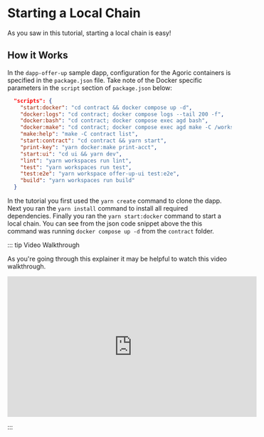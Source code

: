 # Starting a Local Chain
As you saw in this tutorial, starting a local chain is easy! 

## How it Works
In the `dapp-offer-up` sample dapp, configuration for the Agoric containers is specified in the `package.json` file. Take note of the Docker specific parameters in the `script` section of `package.json` below:
```json
  "scripts": {
    "start:docker": "cd contract && docker compose up -d",
    "docker:logs": "cd contract; docker compose logs --tail 200 -f",
    "docker:bash": "cd contract; docker compose exec agd bash",
    "docker:make": "cd contract; docker compose exec agd make -C /workspace/contract",
    "make:help": "make -C contract list",
    "start:contract": "cd contract && yarn start",
    "print-key": "yarn docker:make print-acct",
    "start:ui": "cd ui && yarn dev",
    "lint": "yarn workspaces run lint",
    "test": "yarn workspaces run test",
    "test:e2e": "yarn workspace offer-up-ui test:e2e",
    "build": "yarn workspaces run build"
  }
```

In the tutorial you first used the `yarn create` command to clone the dapp. Next you ran the `yarn install` command to install all required dependencies. Finally you ran the `yarn start:docker` command to start a local chain. You can see from the json code snippet above the this command was running `docker compose up -d` from the `contract` folder.

::: tip Video Walkthrough

As you're going through this explainer it may be helpful to watch this video walkthrough.

<iframe width="560" height="315" src="https://www.youtube.com/embed/WJ1MlHudpuM" title="YouTube video player" frameborder="0" allow="accelerometer; autoplay; clipboard-write; encrypted-media; gyroscope; picture-in-picture" allowfullscreen></iframe>

:::
